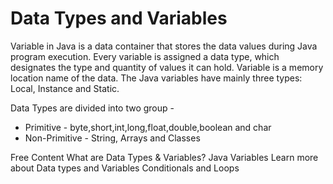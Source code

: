 # Data Types and Variables

Variable in Java is a data container that stores the data values during Java program execution. Every variable is assigned a data type, which designates the type and quantity of values it can hold. Variable is a memory location name of the data. The Java variables have mainly three types: Local, Instance and Static.

Data Types are divided into two group -
* Primitive - byte,short,int,long,float,double,boolean and char
* Non-Primitive - String, Arrays and Classes

<ResourceGroupTitle>Free Content</ResourceGroupTitle>
<BadgeLink colorScheme='yellow' badgeText='Read' href='https://www.guru99.com/java-variables.html'>What are Data Types & Variables?</BadgeLink>
<BadgeLink colorScheme='yellow' badgeText='Read' href='https://www.javatpoint.com/java-variables'>Java Variables</BadgeLink>
<BadgeLink colorScheme='yellow' badgeText='Read' href='https://www.javatpoint.com/java-data-types'>Learn more about Data types and Variables</BadgeLink>
<BadgeLink badgeText='Watch' href='https://youtu.be/ldYLYRNaucM'>Conditionals and Loops</BadgeLink>

